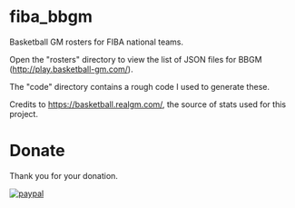 # fiba_bbgm

Basketball GM rosters for FIBA national teams.

Open the "rosters" directory to view the list of JSON files for BBGM (http://play.basketball-gm.com/).

The "code" directory contains a rough code I used to generate these.

Credits to https://basketball.realgm.com/, the source of stats used for this project.

# Donate

Thank you for your donation.

[![paypal](https://www.paypalobjects.com/en_US/i/btn/btn_donateCC_LG.gif)](https://www.paypal.com/cgi-bin/webscr?cmd=_s-xclick&hosted_button_id=N54KRV9DFTBC2&source=url)
